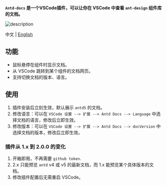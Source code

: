 **`Antd-docs` 是一个VSCode插件，可以让你在 VSCode 中查看 `ant-design` 组件库的文档。**

![description](https://github.com/jrr997/antd-docs-vscode/blob/master/description.gif?raw=true)

中文 | [English](./README.md)

## 功能
 - 鼠标悬停在组件时显示文档。
 - 从 VSCode 跳转到某个组件的文档网页。
 - 支持切换文档的版本、语言。

## 使用
  1. 插件安装后立刻生效，默认展示 `antd5` 的文档。
  2. 修改语言：可以在 `VSCode 设置 --> 扩展 --> Antd Docs --> Language` 中选择文档的语言，修改后立即生效。
  3. 修改版本：可以在 `VSCode 设置 --> 扩展 --> Antd Docs --> docVersion` 中选择文档的版本，修改后立即生效。

### 插件从 1.x 到 2.0.0 的变化
  1. 开箱即用，不再需要 `github token`.
  2. 2.x 只能预览 `antd` v4 或 v5 的最新文档，而 1.x 能预览某个具体版本的文档。
  3. 修改插件配置后无需重启 VSCode。





